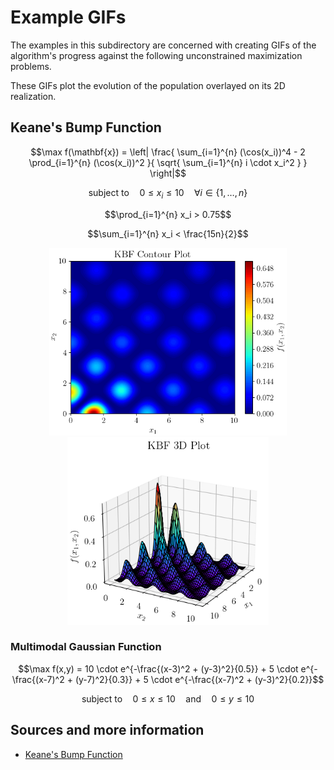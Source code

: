 # Example GIFs

The examples in this subdirectory are concerned with creating GIFs of the algorithm's progress against the following unconstrained maximization problems. 

These GIFs plot the evolution of the population overlayed on its 2D realization.

## Keane's Bump Function

```math
\max f(\mathbf{x}) = \left| 
\frac{
\sum_{i=1}^{n} (\cos(x_i))^4 - 2 \prod_{i=1}^{n} (\cos(x_i))^2
}{
\sqrt{ \sum_{i=1}^{n} i \cdot x_i^2 }
}
\right|
```

```math
\text{subject to} \quad 0 \leq x_i \leq 10 \quad \forall i \in \{1, \ldots, n\}
```

```math
\prod_{i=1}^{n} x_i > 0.75
```

```math
\sum_{i=1}^{n} x_i < \frac{15n}{2}
```

<p align="center">
<img src="KBF_contour.png" height="300" alt="KBF Contour" style="display:inline-block"> <img src="KBF_surf.png" height="300" alt="KBF Surface" style="display:inline-block">
</p>

### Multimodal Gaussian Function
```math
\max f(x,y) = 10 \cdot e^{-\frac{(x-3)^2 + (y-3)^2}{0.5}} + 5 \cdot e^{-\frac{(x-7)^2 + (y-7)^2}{0.3}} + 5 \cdot e^{-\frac{(x-7)^2 + (y-3)^2}{0.2}}
```

```math
\text{subject to} \quad 0 \leq x \leq 10 \quad \text{and} \quad 0 \leq y \leq 10
```


## Sources and more information

- [Keane's Bump Function](https://doi.org/10.1016/S0952-1976(99)00033-0)